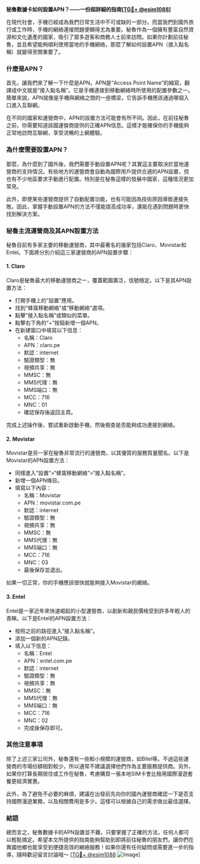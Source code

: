 **秘魯數據卡如何設置APN？——一份超詳細的指南[[TG💪+ @esim1088](https://t.me/s/esim1088)]**

在現代社會，手機已經成為我們日常生活中不可或缺的一部分。而當我們到國外旅行或工作時，手機的網絡連接問題便顯得尤為重要。秘魯作為一個擁有豐富自然資源和文化遺產的國家，吸引了眾多遊客和商務人士前來訪問。如果你計劃前往秘魯，並且希望能夠順利使用當地的手機網絡，那麼了解如何設置APN（接入點名稱）就變得至關重要了。

### **什麼是APN？**

首先，讓我們來了解一下什麼是APN。APN是“Access Point Name”的縮寫，翻譯成中文就是“接入點名稱”。它是手機連接到移動網絡時所使用的配置參數之一。簡單來說，APN就像是手機與網絡之間的一座橋梁，它告訴手機應該通過哪個入口進入互聯網。

在不同的國家和運營商中，APN的設置方法可能會有所不同。因此，在前往秘魯之前，你需要知道該國運營商提供的正確APN信息。這樣才能確保你的手機能夠正常地訪問互聯網，享受流暢的上網體驗。

### **為什麼需要設置APN？**

那麼，為什麼到了國外後，我們需要手動設置APN呢？其實這主要取決於當地運營商的支持情況。有些地方的運營商會自動為國際用戶提供合適的APN設置，但也有不少地區要求手動進行配置。特別是在秘魯這樣的發展中國家，這種情況更加常見。

此外，即使某些運營商提供了自動配置功能，也有可能因為技術原因導致連接失敗。因此，掌握手動設置APN的方法不僅能提高成功率，還能在遇到問題時更快找到解決方案。

### **秘魯主流運營商及其APN設置方法**

秘魯目前有多家主要的移動運營商，其中最著名的幾家包括Claro、Movistar和Entel。下面將分別介紹這三家運營商的APN設置步驟：

#### **1. Claro**
Claro是秘魯最大的移動運營商之一，覆蓋範圍廣泛，信號穩定。以下是其APN設置方法：

- 打開手機上的“設置”應用。
- 找到“蜂窩移動網絡”或“移動網絡”選項。
- 點擊“接入點名稱”或類似的菜單。
- 點擊右下角的“+”按鈕新增一個APN。
- 在新建窗口中填寫以下信息：
  - 名稱：Claro
  - APN：claro.pe
  - 默認：internet
  - 驗證類型：無
  - 視頻共享：無
  - MMSC：無
  - MMS代理：無
  - MMS端口：無
  - MCC：716
  - MNC：01
  - 確認保存後返回主頁。

完成上述操作後，嘗試重新啟動手機，然後檢查是否能夠成功連接到網絡。

#### **2. Movistar**
Movistar是另一家在秘魯非常流行的運營商，以其優質的服務質量聞名。以下是Movistar的APN設置方法：

- 同樣進入“設置”>“蜂窩移動網絡”>“接入點名稱”。
- 新增一個APN條目。
- 填寫以下內容：
  - 名稱：Movistar
  - APN：movistar.com.pe
  - 默認：internet
  - 驗證類型：無
  - 視頻共享：無
  - MMSC：無
  - MMS代理：無
  - MMS端口：無
  - MCC：716
  - MNC：03
  - 最後保存並退出。

如果一切正常，你的手機應該很快就能夠接入Movistar的網絡。

#### **3. Entel**
Entel是一家近年來快速崛起的小型運營商，以創新和親民價格受到許多年輕人的青睞。以下是Entel的APN設置方法：

- 按照之前的路徑進入“接入點名稱”。
- 添加一個新的APN記錄。
- 填入以下信息：
  - 名稱：Entel
  - APN：entel.com.pe
  - 默認：internet
  - 驗證類型：無
  - 視頻共享：無
  - MMSC：無
  - MMS代理：無
  - MMS端口：無
  - MCC：716
  - MNC：02
  - 完成後保存即可。

### **其他注意事項**

除了上述三家公司外，秘魯還有一些較小規模的運營商，如Bitel等。不過這些運營商的市場份額相對較少，所以通常不建議選擇他們作為主要服務提供商。另外，如果你打算長期居住或工作在秘魯，考慮購買一張本地SIM卡會比租用國際漫遊套餐更經濟實惠。

此外，為了避免不必要的麻煩，建議在出發前先向你的國內運營商確認一下是否支持國際漫遊業務，以及相關費用是多少。這樣可以根據自己的需求做出最佳選擇。

### **結語**

總而言之，秘魯數據卡的APN設置並不難，只要掌握了正確的方法，任何人都可以輕鬆搞定。希望本文所提供的指南能夠幫助到即將前往秘魯的朋友們，讓你們在異國他鄉也能享受到便捷高效的網絡服務！如果你還有任何疑問或需要進一步的指導，隨時歡迎留言討論哦～ [[TG💪+ @esim1088](https://t.me/s/esim1088) ![Image](https://i.postimg.cc/4NQfJmqS/Snipaste-2025-05-13-00-14-12.png)]